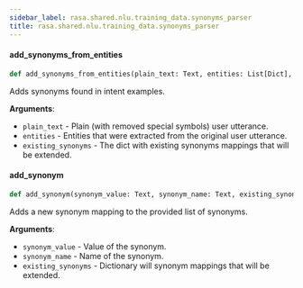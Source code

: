 ```yaml
---
sidebar_label: rasa.shared.nlu.training_data.synonyms_parser
title: rasa.shared.nlu.training_data.synonyms_parser
---
```

#### add\_synonyms\_from\_entities

```python
def add_synonyms_from_entities(plain_text: Text, entities: List[Dict], existing_synonyms: Dict[Text, Any]) -> None
```

Adds synonyms found in intent examples.

**Arguments**:

- `plain_text` - Plain (with removed special symbols) user utterance.
- `entities` - Entities that were extracted from the original user utterance.
- `existing_synonyms` - The dict with existing synonyms mappings that will
  be extended.

#### add\_synonym

```python
def add_synonym(synonym_value: Text, synonym_name: Text, existing_synonyms: Dict[Text, Any]) -> None
```

Adds a new synonym mapping to the provided list of synonyms.

**Arguments**:

- `synonym_value` - Value of the synonym.
- `synonym_name` - Name of the synonym.
- `existing_synonyms` - Dictionary will synonym mappings that will be extended.

